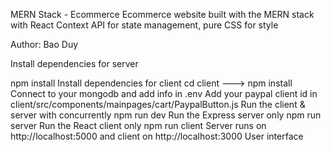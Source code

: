 MERN Stack - Ecommerce
Ecommerce website built with the MERN stack with React Context API for state management, pure CSS for style

Author: Bao Duy

Install dependencies for server

npm install
Install dependencies for client
cd client ---> npm install
Connect to your mongodb and add info in .env
Add your paypal client id in client/src/components/mainpages/cart/PaypalButton.js
Run the client & server with concurrently
npm run dev
Run the Express server only
npm run server
Run the React client only
npm run client
Server runs on http://localhost:5000 and client on http://localhost:3000
User interface

